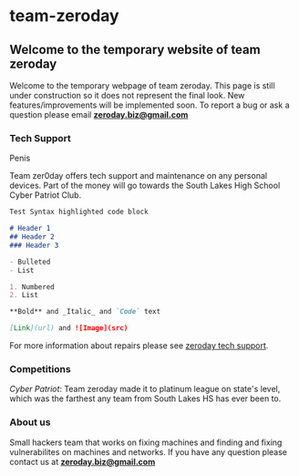 # team-zeroday
## Welcome to the temporary website of team zeroday

Welcome to the temporary webpage of team zeroday. This page is still under construction so it does not represent the final look. New features/improvements will be implemented soon. To report a bug or ask a question please email **zeroday.biz@gmail.com**

### Tech Support


Penis

Team zer0day offers tech support and maintenance on any personal devices. Part of the money will go towards the South Lakes High School Cyber Patriot Club.

```markdown
Test Syntax highlighted code block

# Header 1
## Header 2
### Header 3

- Bulleted
- List

1. Numbered
2. List

**Bold** and _Italic_ and `Code` text

[Link](url) and ![Image](src)
```

For more information about repairs please see [zeroday tech support](https://vladi443.github.io/team-zeroday/about).

### Competitions

_Cyber Patriot_: Team zeroday made it to platinum league on state's level, which was the farthest any team from South Lakes HS has ever been to.

### About us

Small hackers team that works on fixing machines and finding and fixing vulnerabilites on machines and networks. If you have any question please contact us at **zeroday.biz@gmail.com**
